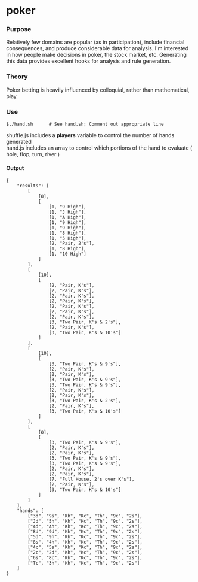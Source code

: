 # poker

### Purpose

Relatively few domains are popular (as in participation), include financial consequences, and produce considerable data for analysis. I'm interested in how people make decisions in poker, the stock market, etc. Generating this data provides excellent hooks for analysis and rule generation.

### Theory

Poker betting is heavily influenced by colloquial, rather than mathematical, play.


### Use

```
$./hand.sh		# See hand.sh; Comment out appropriate line
```

shuffle.js includes a **players** variable to control the number of hands generated <br/>
hand.js includes an array to control which portions of the hand to evaluate ( hole, flop, turn, river )

#### Output
```
{
	"results": [
		[
			[8],
			[
				[1, "9 High"],
				[1, "J High"],
				[1, "A High"],
				[1, "9 High"],
				[1, "9 High"],
				[1, "8 High"],
				[1, "5 High"],
				[2, "Pair, 2's"],
				[1, "8 High"],
				[1, "10 High"]
			]
		],
		[
			[10],
			[
				[2, "Pair, K's"],
				[2, "Pair, K's"],
				[2, "Pair, K's"],
				[2, "Pair, K's"],
				[2, "Pair, K's"],
				[2, "Pair, K's"],
				[2, "Pair, K's"],
				[3, "Two Pair, K's & 2's"],
				[2, "Pair, K's"],
				[3, "Two Pair, K's & 10's"]
			]
		],
		[
			[10],
			[
				[3, "Two Pair, K's & 9's"],
				[2, "Pair, K's"],
				[2, "Pair, K's"],
				[3, "Two Pair, K's & 9's"],
				[3, "Two Pair, K's & 9's"],
				[2, "Pair, K's"],
				[2, "Pair, K's"],
				[3, "Two Pair, K's & 2's"],
				[2, "Pair, K's"],
				[3, "Two Pair, K's & 10's"]
			]
		],
		[
			[8],
			[
				[3, "Two Pair, K's & 9's"],
				[2, "Pair, K's"],
				[2, "Pair, K's"],
				[3, "Two Pair, K's & 9's"],
				[3, "Two Pair, K's & 9's"],
				[2, "Pair, K's"],
				[2, "Pair, K's"],
				[7, "Full House, 2's over K's"],
				[2, "Pair, K's"],
				[3, "Two Pair, K's & 10's"]
			]
		]
	],
	"hands": [
		["3d", "9s", "Kh", "Kc", "Th", "9c", "2s"],
		["Jd", "5h", "Kh", "Kc", "Th", "9c", "2s"],
		["4d", "Ah", "Kh", "Kc", "Th", "9c", "2s"],
		["8d", "9d", "Kh", "Kc", "Th", "9c", "2s"],
		["5d", "9h", "Kh", "Kc", "Th", "9c", "2s"],
		["8s", "4h", "Kh", "Kc", "Th", "9c", "2s"],
		["4c", "5s", "Kh", "Kc", "Th", "9c", "2s"],
		["2c", "2d", "Kh", "Kc", "Th", "9c", "2s"],
		["6s", "8c", "Kh", "Kc", "Th", "9c", "2s"],
		["Tc", "3h", "Kh", "Kc", "Th", "9c", "2s"]
	]
}
```
